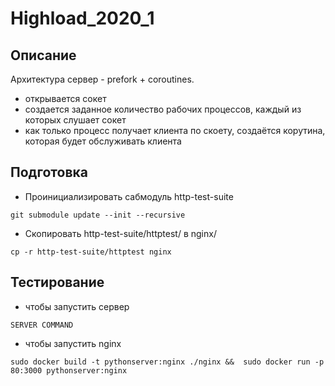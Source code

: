 # Highload_2020_1

## Описание

Архитектура сервер - prefork + coroutines.

- открывается сокет
- создается заданное количество рабочих процессов, каждый из которых слушает сокет
- как только процесс получает клиента по скоету, создаётся корутина, которая будет обслуживать клиента

## Подготовка

- Проинициализировать сабмодуль http-test-suite

``git submodule update --init --recursive``

- Скопировать http-test-suite/httptest/ в nginx/

``cp -r http-test-suite/httptest nginx``

## Тестирование

- чтобы запустить сервер

``SERVER COMMAND``

- чтобы запустить nginx

``sudo docker build -t pythonserver:nginx ./nginx &&  sudo docker run -p 80:3000 pythonserver:nginx``



